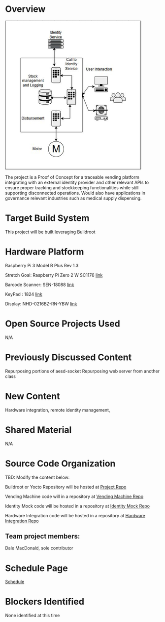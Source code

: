 # Overview
![Flow Diagram](./Flow_Diagram.JPG)

The project is a Proof of Concept for a traceable vending platform integrating with an external identity provider and other relevant APIs to ensure proper tracking and stockkeeping functionalities while still supporting disconnected operations.
Would also have applications in governance relevant industries such as medical supply dispensing.

# Target Build System
This project will be built leveraging Buildroot

# Hardware Platform
Raspberry Pi 3 Model B Plus Rev 1.3

Stretch Goal: Raspberry Pi Zero 2 W SC1176 [link](https://www.digikey.com/en/products/detail/raspberry-pi/SC1176/15298147?gclsrc=aw.ds&&utm_adgroup=&utm_source=google&utm_medium=cpc&utm_campaign=PMax%20Shopping_Product_Medium%20ROAS%20Categories&utm_term=&utm_content=&utm_id=go_cmp-20223376311_adg-_ad-__dev-c_ext-_prd-15298147_sig-CjwKCAjwp8--BhBREiwAj7og18MdhbM29LcZwpWjNTiTXZhPmdGaFFPicahz__aX0MbnNa4ISJUJWRoCrpYQAvD_BwE&gad_source=1&gclid=CjwKCAjwp8--BhBREiwAj7og18MdhbM29LcZwpWjNTiTXZhPmdGaFFPicahz__aX0MbnNa4ISJUJWRoCrpYQAvD_BwE&gclsrc=aw.ds)

Barcode Scanner: SEN-18088 [link](https://www.digikey.com/en/products/detail/sparkfun-electronics/SEN-18088/14322716?gclsrc=aw.ds&&utm_adgroup=&utm_source=google&utm_medium=cpc&utm_campaign=PMax%20Shopping_Product_Low%20ROAS%20Categories&utm_term=&utm_content=&utm_id=go_cmp-20243063506_adg-_ad-__dev-c_ext-_prd-14322716_sig-CjwKCAjwp8--BhBREiwAj7og15LEvOnd4pqCTEfCy5iSgRbU25ds0fdi55EgCMySdNYmOsp0JvIW1hoC74QQAvD_BwE&gad_source=1&gclid=CjwKCAjwp8--BhBREiwAj7og15LEvOnd4pqCTEfCy5iSgRbU25ds0fdi55EgCMySdNYmOsp0JvIW1hoC74QQAvD_BwE&gclsrc=aw.ds)

KeyPad : 1824 [link](https://www.digikey.com/en/products/detail/adafruit-industries-llc/1824/7244947)

Display: NHD-0216BZ-RN-YBW [link](https://www.digikey.com/en/products/detail/newhaven-display-intl/NHD-0216BZ-RN-YBW/1701194?_gl=1*u09laz*_up*MQ..*_gs*MQ..&gclid=CjwKCAjwp8--BhBREiwAj7og15LEvOnd4pqCTEfCy5iSgRbU25ds0fdi55EgCMySdNYmOsp0JvIW1hoC74QQAvD_BwE&gclsrc=aw.ds)



# Open Source Projects Used
N/A

# Previously Discussed Content
Repurposing portions of aesd-socket 
Repurposing web server from another class

# New Content
Hardware integration, remote identity management, 

# Shared Material
N/A

# Source Code Organization
TBD: Modify the content below:

Buildroot or Yocto Repository will be hosted at [Project Repo](https://github.com/ldmacdonald/ECEA-5307_Projects)

Vending Machine code will in a repository at [Vending Machine Repo](https://github.com/ldmacdonald/ECEA-5307-Vending_Machine)

Identity Mock code will be hosted in a repository at [Identity Mock Repo](https://github.com/ldmacdonald/ECEA-5307-Identity-Mock)

Hardware Integration code will be hosted in a repository at [Hardware Integration Repo](https://github.com/ldmacdonald/ECEA-5307-Hardware_Integration)

## Team project members:

Dale MacDonald, sole contributor

# Schedule Page
[Schedule](./Schedule.md)

# Blockers Identified

None identified at this time
